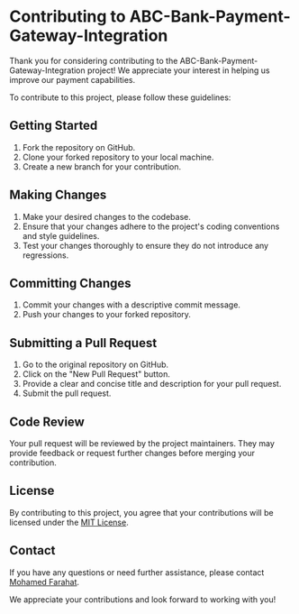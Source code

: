 # Contributing to ABC-Bank-Payment-Gateway-Integration

Thank you for considering contributing to the ABC-Bank-Payment-Gateway-Integration project! We appreciate your interest in helping us improve our payment capabilities.

To contribute to this project, please follow these guidelines:

## Getting Started

1. Fork the repository on GitHub.
2. Clone your forked repository to your local machine.
3. Create a new branch for your contribution.

## Making Changes

1. Make your desired changes to the codebase.
2. Ensure that your changes adhere to the project's coding conventions and style guidelines.
3. Test your changes thoroughly to ensure they do not introduce any regressions.

## Committing Changes

1. Commit your changes with a descriptive commit message.
2. Push your changes to your forked repository.

## Submitting a Pull Request

1. Go to the original repository on GitHub.
2. Click on the "New Pull Request" button.
3. Provide a clear and concise title and description for your pull request.
4. Submit the pull request.

## Code Review

Your pull request will be reviewed by the project maintainers. They may provide feedback or request further changes before merging your contribution.

## License

By contributing to this project, you agree that your contributions will be licensed under the [MIT License](LICENSE).

## Contact

If you have any questions or need further assistance, please contact [Mohamed Farahat](mailto:mohamed.farahat97@proton.me).

We appreciate your contributions and look forward to working with you!
